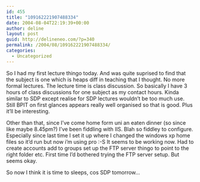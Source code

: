 ```yaml
---
id: 455
title: "109162221907488334"
date: 2004-08-04T22:19:39+00:00
author: deline
layout: post
guid: http://delineneo.com/?p=340
permalink: /2004/08/109162221907488334/
categories:
  - Uncategorized
---
```

So I had my first lecture thingo today. And was quite suprised to find that the subject is one which is heaps diff in teaching that I thought. No more formal lectures. The lecture time is class discussion. So basically I have 3 hours of class discussions for one subject as my contact hours. Kinda similar to SDP except realise for SDP lectures wouldn&#8217;t be too much use. Still BPIT on first glances appears really well organised so that is good. Plus it&#8217;ll be interesting.

Other than that, since I&#8217;ve come home form uni an eaten dinner (so since like maybe 8.45pm?) I&#8217;ve been fiddling with IIS. Blah so fiddley to configure. Especially since last time I set it up where I changed the windows xp home files so it&#8217;d run but now i&#8217;m using pro :-S It seems to be working now. Had to create accounts add to groups set up the FTP server thingo to point to the right folder etc. First time I&#8217;d bothered trying the FTP server setup. But seems okay.

So now I think it is time to sleeps, cos SDP tomorrow&#8230;
